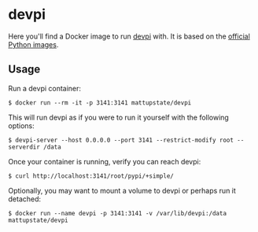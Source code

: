 # devpi

Here you'll find a Docker image to run [devpi][devpi] with. It is based on the
[official Python images][pyhub].

## Usage

Run a devpi container:

    $ docker run --rm -it -p 3141:3141 mattupstate/devpi

This will run devpi as if you were to run it yourself with the following options:

    $ devpi-server --host 0.0.0.0 --port 3141 --restrict-modify root --serverdir /data

Once your container is running, verify you can reach devpi:

    $ curl http://localhost:3141/root/pypi/+simple/

Optionally, you may want to mount a volume to devpi or perhaps run it detached:

    $ docker run --name devpi -p 3141:3141 -v /var/lib/devpi:/data mattupstate/devpi


[devpi]: http://doc.devpi.net "devpi documentation"
[pyhub]: https://registry.hub.docker.com/_/python/ "Official Python Docker images"
